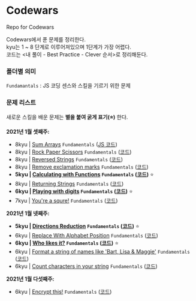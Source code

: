 # Codewars

Repo for Codewars

Codewars에서 푼 문제를 정리한다.\
kyu는 1 ~ 8 단계로 이루어져있으며 1단계가 가장 어렵다.\
코드는 <내 풀이 - Best Practice - Clever 순서>로 정리해둔다.

### 폴더별 의미

`Fundamantals` : JS 코딩 센스와 스킬을 기르기 위한 문제

### 문제 리스트

새로운 스킬을 배운 문제는 **별을 붙여 굵게 표기(⭐)** 한다.

**2021년 1월 셋째주:**

- 8kyu | [Sum Arrays](https://www.codewars.com/kata/53dc54212259ed3d4f00071c/train/javascript) `Fundamentals` ([JS 코드](https://github.com/Sunmon/Codewars/blob/main/Fundamentals/Sum%20Arrays.js))
- 8kyu | [Rock Paper Scissors](https://www.codewars.com/kata/5672a98bdbdd995fad00000f/javascript) `Fundamentals` ([코드](Fundamentals/Rock_Paper_Scissors.js))
- 8kyu | [Reversed Strings](https://www.codewars.com/kata/5168bb5dfe9a00b126000018/train/javascript) `Fundamentals` ([코드](Fundamentals/Reversed_Strings.js))
- 8kyu | [Remove exclamation marks](https://www.codewars.com/kata/57a0885cbb9944e24c00008e/solutions/javascript) `Fundamentals` ([코드](Fundamentals/Remove_exclamation_marks.js))
- **5kyu | [Calculating with Functions](https://www.codewars.com/kata/525f3eda17c7cd9f9e000b39/train/javascript) `Fundamentals` ([코드](Fundamentals/Calculating_with_functions.js))** ⭐
- 8kyu | [Returning Strings](https://www.codewars.com/kata/55a70521798b14d4750000a4/javascript) `Fundamentals` ([코드](Fundamentals/Returning_Strings.js))
- **6kyu | [Playing with digits](https://www.codewars.com/kata/5552101f47fc5178b1000050/train/javascript) `Fundamentals` ([코드](Fundamentals/Playing_with_digits.js))** ⭐
- 7kyu | [You're a squre!](https://www.codewars.com/kata/54c27a33fb7da0db0100040e/javascript) `Fundamentals` ([코드](Fundamentals/You're_a_squre!.js))

**2021년 1월 넷째주:**

- **5kyu | [Directions Reduction](https://www.codewars.com/kata/550f22f4d758534c1100025a/javascript) `Fundamentals` ([코드](Fundamentals/Directions_Reduction.js))** ⭐
- 6kyu | [Replace With Alphabet Position](https://www.codewars.com/kata/546f922b54af40e1e90001da/javascript) `Fundamentals` ([코드](Fundamentals/Replace_With_Alphabet_Position.js))
- **6kyu | [Who likes it?](https://www.codewars.com/kata/5266876b8f4bf2da9b000362) `Fundamentals` ([코드](Fundamentals/Who_likes_it.js))** ⭐
- 6kyu | [Format a string of names like 'Bart, Lisa & Maggie'](https://www.codewars.com/kata/53368a47e38700bd8300030d/train/javascript) `Fundamentals` ([코드](Fundamentals/Format_a_string_of_names.js))
- 6kyu | [Count characters in your string](https://www.codewars.com/kata/52efefcbcdf57161d4000091/javascript) `Fundamentals` ([코드](Fundamentals/Count_characters_in_your_string.js))

**2021년 1월 다섯째주:**

- 6kyu | [Encrypt this!](https://www.codewars.com/kata/5848565e273af816fb000449) `Fundamentals` ([코드](Fundamentals/Encrypt_this.js))
